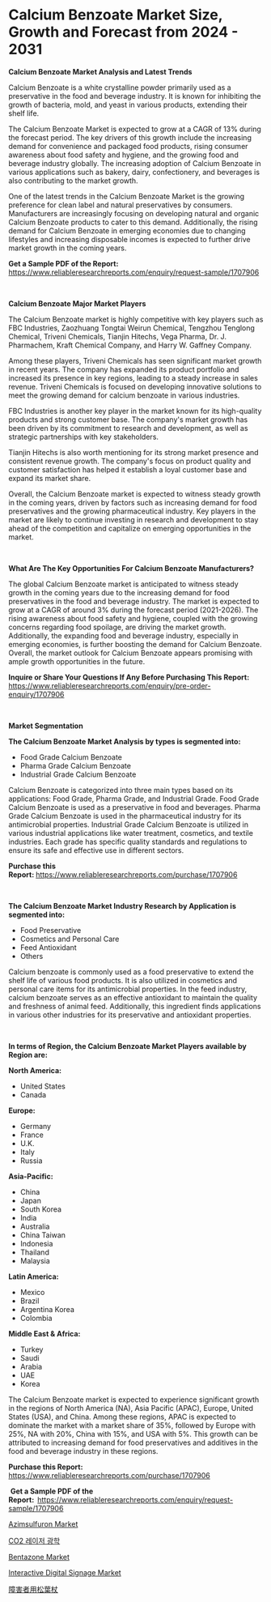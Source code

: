 <p><h1>Calcium Benzoate Market Size, Growth and Forecast from 2024 - 2031</h1></p><p><strong>Calcium Benzoate Market Analysis and Latest Trends</strong></p>
<p><p>Calcium Benzoate is a white crystalline powder primarily used as a preservative in the food and beverage industry. It is known for inhibiting the growth of bacteria, mold, and yeast in various products, extending their shelf life.</p><p>The Calcium Benzoate Market is expected to grow at a CAGR of 13% during the forecast period. The key drivers of this growth include the increasing demand for convenience and packaged food products, rising consumer awareness about food safety and hygiene, and the growing food and beverage industry globally. The increasing adoption of Calcium Benzoate in various applications such as bakery, dairy, confectionery, and beverages is also contributing to the market growth.</p><p>One of the latest trends in the Calcium Benzoate Market is the growing preference for clean label and natural preservatives by consumers. Manufacturers are increasingly focusing on developing natural and organic Calcium Benzoate products to cater to this demand. Additionally, the rising demand for Calcium Benzoate in emerging economies due to changing lifestyles and increasing disposable incomes is expected to further drive market growth in the coming years.</p></p>
<p><strong>Get a Sample PDF of the Report:&nbsp;</strong> <a href="https://www.reliableresearchreports.com/enquiry/request-sample/1707906">https://www.reliableresearchreports.com/enquiry/request-sample/1707906</a></p>
<p>&nbsp;</p>
<p><strong>Calcium Benzoate Major Market Players</strong></p>
<p><p>The Calcium Benzoate market is highly competitive with key players such as FBC Industries, Zaozhuang Tongtai Weirun Chemical, Tengzhou Tenglong Chemical, Triveni Chemicals, Tianjin Hitechs, Vega Pharma, Dr. J. Pharmachem, Kraft Chemical Company, and Harry W. Gaffney Company.</p><p>Among these players, Triveni Chemicals has seen significant market growth in recent years. The company has expanded its product portfolio and increased its presence in key regions, leading to a steady increase in sales revenue. Triveni Chemicals is focused on developing innovative solutions to meet the growing demand for calcium benzoate in various industries.</p><p>FBC Industries is another key player in the market known for its high-quality products and strong customer base. The company's market growth has been driven by its commitment to research and development, as well as strategic partnerships with key stakeholders.</p><p>Tianjin Hitechs is also worth mentioning for its strong market presence and consistent revenue growth. The company's focus on product quality and customer satisfaction has helped it establish a loyal customer base and expand its market share.</p><p>Overall, the Calcium Benzoate market is expected to witness steady growth in the coming years, driven by factors such as increasing demand for food preservatives and the growing pharmaceutical industry. Key players in the market are likely to continue investing in research and development to stay ahead of the competition and capitalize on emerging opportunities in the market.</p></p>
<p>&nbsp;</p>
<p><strong>What Are The Key Opportunities For Calcium Benzoate Manufacturers?</strong></p>
<p><p>The global Calcium Benzoate market is anticipated to witness steady growth in the coming years due to the increasing demand for food preservatives in the food and beverage industry. The market is expected to grow at a CAGR of around 3% during the forecast period (2021-2026). The rising awareness about food safety and hygiene, coupled with the growing concerns regarding food spoilage, are driving the market growth. Additionally, the expanding food and beverage industry, especially in emerging economies, is further boosting the demand for Calcium Benzoate. Overall, the market outlook for Calcium Benzoate appears promising with ample growth opportunities in the future.</p></p>
<p><strong>Inquire or Share Your Questions If Any Before Purchasing This Report:</strong> <a href="https://www.reliableresearchreports.com/enquiry/pre-order-enquiry/1707906">https://www.reliableresearchreports.com/enquiry/pre-order-enquiry/1707906</a></p>
<p>&nbsp;</p>
<p><strong>Market Segmentation</strong></p>
<p><strong>The Calcium Benzoate Market Analysis by types is segmented into:</strong></p>
<p><ul><li>Food Grade Calcium Benzoate</li><li>Pharma Grade Calcium Benzoate</li><li>Industrial Grade Calcium Benzoate</li></ul></p>
<p><p>Calcium Benzoate is categorized into three main types based on its applications: Food Grade, Pharma Grade, and Industrial Grade. Food Grade Calcium Benzoate is used as a preservative in food and beverages. Pharma Grade Calcium Benzoate is used in the pharmaceutical industry for its antimicrobial properties. Industrial Grade Calcium Benzoate is utilized in various industrial applications like water treatment, cosmetics, and textile industries. Each grade has specific quality standards and regulations to ensure its safe and effective use in different sectors.</p></p>
<p><strong>Purchase this Report:&nbsp;</strong><a href="https://www.reliableresearchreports.com/purchase/1707906">https://www.reliableresearchreports.com/purchase/1707906</a></p>
<p>&nbsp;</p>
<p><strong>The Calcium Benzoate Market Industry Research by Application is segmented into:</strong></p>
<p><ul><li>Food Preservative</li><li>Cosmetics and Personal Care</li><li>Feed Antioxidant</li><li>Others</li></ul></p>
<p><p>Calcium benzoate is commonly used as a food preservative to extend the shelf life of various food products. It is also utilized in cosmetics and personal care items for its antimicrobial properties. In the feed industry, calcium benzoate serves as an effective antioxidant to maintain the quality and freshness of animal feed. Additionally, this ingredient finds applications in various other industries for its preservative and antioxidant properties.</p></p>
<p>&nbsp;</p>
<p><strong>In terms of Region, the Calcium Benzoate Market Players available by Region are:</strong></p>
<p>
    <p> <strong> North America: </strong>
        <ul>
            <li>United States</li>
            <li>Canada</li>
        </ul>
        </p> 
    <p> <strong> Europe: </strong>
        <ul>
            <li>Germany</li>
            <li>France</li>
            <li>U.K.</li>
            <li>Italy</li>
            <li>Russia</li>
        </ul>
        </p> 
    <p> <strong> Asia-Pacific: </strong>
        <ul>
            <li>China</li>
            <li>Japan</li>
            <li>South Korea</li>
            <li>India</li>
            <li>Australia</li>
            <li>China Taiwan</li>
            <li>Indonesia</li>
            <li>Thailand</li>
            <li>Malaysia</li>
        </ul>
        </p> 
    <p> <strong> Latin America: </strong>
        <ul>
            <li>Mexico</li>
            <li>Brazil</li>
            <li>Argentina Korea</li>
            <li>Colombia</li>
        </ul>
        </p> 
    <p> <strong> Middle East & Africa: </strong>
        <ul>
            <li>Turkey</li>
            <li>Saudi</li>
            <li>Arabia</li>
            <li>UAE</li>
            <li>Korea</li>
        </ul>
    </p>
    </p>
<p><p>The Calcium Benzoate market is expected to experience significant growth in the regions of North America (NA), Asia Pacific (APAC), Europe, United States (USA), and China. Among these regions, APAC is expected to dominate the market with a market share of 35%, followed by Europe with 25%, NA with 20%, China with 15%, and USA with 5%. This growth can be attributed to increasing demand for food preservatives and additives in the food and beverage industry in these regions.</p></p>
<p><strong>Purchase this Report: </strong><a href="https://www.reliableresearchreports.com/purchase/1707906">https://www.reliableresearchreports.com/purchase/1707906</a></p>
<p>&nbsp;<strong>Get a Sample PDF of the Report:&nbsp;&nbsp;</strong><a href="https://www.reliableresearchreports.com/enquiry/request-sample/1707906">https://www.reliableresearchreports.com/enquiry/request-sample/1707906</a></p>
<p><strong></strong></p>
<p><p><a href="https://github.com/juancolorado15/Market-Research-Report-List-1/blob/main/azimsulfuron-market.md">Azimsulfuron Market</a></p><p><a href="https://medium.com/@fernandotryo5lson96765/%EC%9D%B4%EC%82%B0%ED%99%94%ED%83%84%EC%86%8C-%EB%A0%88%EC%9D%B4%EC%A0%80-%EA%B4%91%ED%95%99-%EC%8B%9C%EC%9E%A5-%EC%84%B1%EA%B3%B5%EC%A0%81%EC%9D%B8-%EB%B9%84%EC%A6%88%EB%8B%88%EC%8A%A4-%EC%A0%84%EB%9E%B5%EC%9D%98-%EC%97%B4%EC%87%A0-2031%EB%85%84%EA%B9%8C%EC%A7%80-%EC%98%88%EC%B8%A1-904596b46cbe">CO2 레이저 광학</a></p><p><a href="https://github.com/dx0328/Market-Research-Report-List-1/blob/main/bentazone-market.md">Bentazone Market</a></p><p><a href="https://issuu.com/reportprime-2/docs/interactive-digital-signage-market-size-2030.pptx">Interactive Digital Signage Market</a></p><p><a href="https://github.com/mcbeesbxa270/Market-Research-Report-List-1/blob/main/2038839192374.md">障害者用松葉杖</a></p></p>
